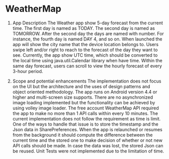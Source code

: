 # WeatherMap

1. App Description
The Weather app show 5-day forecast from the current time.
The first day is named as TODAY.
The second day is named as TOMORROW.
After the second day the days are named with number. For instance, the fourth day is named DAY 4, and so on.
When launched the app will show the city name that the device location belongs to.
Users swipe left and/or right to reach to the forecast of the day they want to see.
Currently, the app show UTC time, which should be converted to the local time using java.util.Calendar library when have
 time.
Within the same day forecast, users can scroll to view the hourly forecast of every 3-hour period.

2. Scope and potential enhancements
The implementation does not focus on the UI but the architecture and the uses of design patterns and object oriented
methodology.
The app runs on Android version 4.4 or higher and multi-screen size supports.
There are no asynchronized image loading implemented but the functionality can be achieved by using volley image loader.
The free account WeatherMap API required the app to make no more than 1 API calls within every 10 minutes. The current
implementation does not follow the requirement as time is limit. One of the ways to handle that issue is to store the
timestamp and the Json data in SharePreferences. When the app is relaunched or resumes from the background it should
compute the difference between the current time and the stored one to make decision of whether or not new API calls
should be made. In case the data was lost, the stored Json can be reused.
Unit Tests were not implemented due to the limitation of time.



